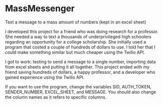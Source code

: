 # MassMessenger
Text a message to a mass amount of numbers (kept in an excel sheet)

I developed this project for a friend who was doing research for a professor. She needed a way to text a thousands of underprivileged high schoolers regarding an opportunity for a college scholarship. She initially used a program that costed a couple of hundreds of dollars to use. I told her that I could make something similar but much cheaper using the Twilio API.


I got to work: testing to send a message to a single number, importing data from excel sheets and putting it all together.
This project ended with my friend saving hundreds of dollars, a happy professor, and a developer who gained experience using the Twilio API.

If you want to use the program, change the variables SID, AUTH_TOKEN, SENDER_NUMBER, EXCEL_SHEET, and MESSAGE.
You should also change the column names as it refers to specific columns.
